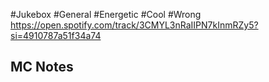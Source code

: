 #Jukebox #General #Energetic #Cool #Wrong
https://open.spotify.com/track/3CMYL3nRaIIPN7kInmRZy5?si=4910787a51f34a74
## MC Notes